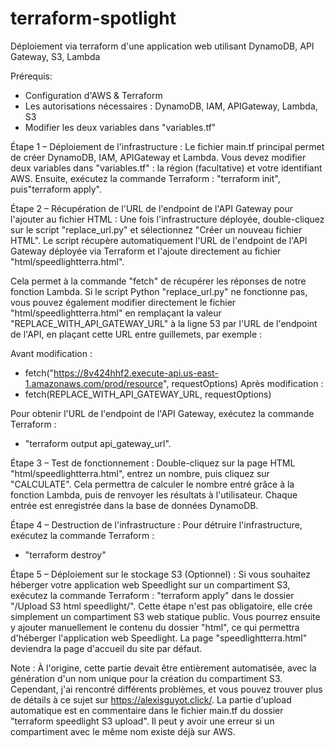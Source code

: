 # terraform-spotlight
Déploiement via terraform d'une application web utilisant DynamoDB, API Gateway, S3, Lambda

Prérequis:
-	Configuration d'AWS & Terraform
-	Les autorisations nécessaires : DynamoDB, IAM, APIGateway, Lambda, S3
-	Modifier les deux variables dans "variables.tf"

Étape 1 – Déploiement de l'infrastructure :
Le fichier main.tf principal permet de créer DynamoDB, IAM, APIGateway et Lambda. Vous devez modifier deux variables dans "variables.tf" : la région (facultative) et votre identifiant AWS. Ensuite, exécutez la commande Terraform : "terraform init", puis"terraform apply".

Étape 2 – Récupération de l'URL de l'endpoint de l'API Gateway pour l'ajouter au fichier HTML :
Une fois l'infrastructure déployée, double-cliquez sur le script "replace_url.py" et sélectionnez "Créer un nouveau fichier HTML". Le script récupère automatiquement l'URL de l'endpoint de l'API Gateway déployée via Terraform et l'ajoute directement au fichier "html/speedlightterra.html". 

Cela permet à la commande "fetch" de récupérer les réponses de notre fonction Lambda. 
Si le script Python "replace_url.py" ne fonctionne pas, vous pouvez également modifier directement le fichier "html/speedlightterra.html" en remplaçant la valeur "REPLACE_WITH_API_GATEWAY_URL" à la ligne 53 par l'URL de l'endpoint de l'API, en plaçant cette URL entre guillemets, par exemple :

Avant modification :
-	fetch("https://8v424hhf2.execute-api.us-east-1.amazonaws.com/prod/resource", requestOptions)
Après modification :
-	fetch(REPLACE_WITH_API_GATEWAY_URL, requestOptions)

Pour obtenir l'URL de l'endpoint de l'API Gateway, exécutez la commande Terraform : 
-	"terraform output api_gateway_url".

Étape 3 – Test de fonctionnement :
Double-cliquez sur la page HTML "html/speedlightterra.html", entrez un nombre, puis cliquez sur "CALCULATE". Cela permettra de calculer le nombre entré grâce à la fonction Lambda, puis de renvoyer les résultats à l'utilisateur. Chaque entrée est enregistrée dans la base de données DynamoDB.

Étape 4 – Destruction de l'infrastructure :
Pour détruire l'infrastructure, exécutez la commande Terraform : 
-	"terraform destroy"

Étape 5 – Déploiement sur le stockage S3 (Optionnel) :
Si vous souhaitez héberger votre application web Speedlight sur un compartiment S3, exécutez la commande Terraform : "terraform apply" dans le dossier "/Upload S3 html speedlight/".
Cette étape n'est pas obligatoire, elle crée simplement un compartiment S3 web statique public. Vous pourrez ensuite y ajouter manuellement le contenu du dossier "html", ce qui permettra d'héberger l'application web Speedlight. 
La page "speedlightterra.html" deviendra la page d'accueil du site par défaut.

Note : 
À l'origine, cette partie devait être entièrement automatisée, avec la génération d'un nom unique pour la création du compartiment S3. 
Cependant, j'ai rencontré différents problèmes, et vous pouvez trouver plus de détails à ce sujet sur https://alexisguyot.click/. 
La partie d'upload automatique est en commentaire dans le fichier main.tf du dossier "terraform speedlight S3 upload". Il peut y avoir une erreur si un compartiment avec le même nom existe déjà sur AWS.


